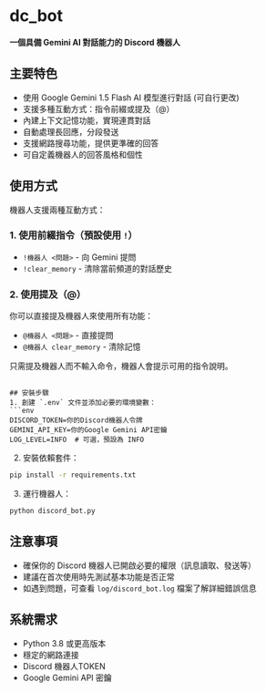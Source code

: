 # dc_bot
__一個具備 Gemini AI 對話能力的 Discord 機器人__

## 主要特色
- 使用 Google Gemini 1.5 Flash AI 模型進行對話 (可自行更改)
- 支援多種互動方式：指令前綴或提及（@）
- 內建上下文記憶功能，實現連貫對話
- 自動處理長回應，分段發送
- 支援網路搜尋功能，提供更準確的回答
- 可自定義機器人的回答風格和個性

## 使用方式
機器人支援兩種互動方式：

### 1. 使用前綴指令（預設使用 `!`）
- `!機器人 <問題>` - 向 Gemini 提問
- `!clear_memory` - 清除當前頻道的對話歷史

### 2. 使用提及（@）
你可以直接提及機器人來使用所有功能：
- `@機器人 <問題>` - 直接提問
- `@機器人 clear_memory` - 清除記憶

只需提及機器人而不輸入命令，機器人會提示可用的指令說明。


```

## 安裝步驟
1. 創建 `.env` 文件並添加必要的環境變數：
```env
DISCORD_TOKEN=你的Discord機器人令牌
GEMINI_API_KEY=你的Google Gemini API密鑰
LOG_LEVEL=INFO  # 可選，預設為 INFO
```

2. 安裝依賴套件：
```bash
pip install -r requirements.txt
```

3. 運行機器人：
```bash
python discord_bot.py
```

## 注意事項
- 確保你的 Discord 機器人已開啟必要的權限（訊息讀取、發送等）
- 建議在首次使用時先測試基本功能是否正常
- 如遇到問題，可查看 `log/discord_bot.log` 檔案了解詳細錯誤信息

## 系統需求
- Python 3.8 或更高版本
- 穩定的網路連接
- Discord 機器人TOKEN
- Google Gemini API 密鑰
